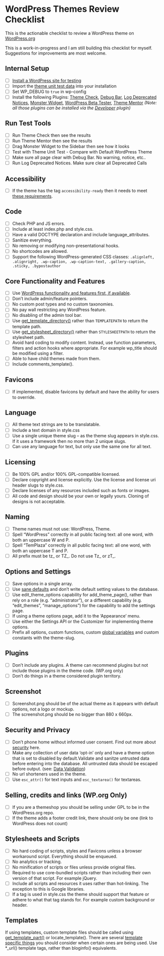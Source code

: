 # WordPress Themes Review Checklist
This is the actionable checklist to review a WordPress theme on [WordPress.org](https://wordpress.org/)

This is a work-in-progress and I am still building this checklist for myself. Suggestions for improvements are most welcome. 

## Internal Setup
- [ ] [Install a WordPress site for testing](https://make.wordpress.org/meta/handbook/about/get-involved/setting-up-your-machine)
- [ ] Import the [theme unit test data](https://wpcom-themes.svn.automattic.com/demo/theme-unit-test-data.xml) into your installation
- [ ] Set WP_DEBUG to `true` in wp-config
- [ ] Install the following Plugins: [Theme Check](https://wordpress.org/extend/plugins/theme-check/), [Debug Bar](https://wordpress.org/extend/plugins/debug-bar/), [Log Deprecated Notices](https://wordpress.org/extend/plugins/log-deprecated-notices/), [Monster Widget](https://wordpress.org/extend/plugins/monster-widget/), [WordPress Beta Tester](https://wordpress.org/extend/plugins/wordpress-beta-tester/), [Theme Mentor](https://wordpress.org/plugins/theme-mentor/) _(Note: all those plugins can be installed via the [Developer](https://wordpress.org/extend/plugins/developer/) plugin)_

## Run Test Tools
- [ ] Run Theme Check then see the results
- [ ] Run Theme Mentor then see the results
- [ ] Drag Monster Widget to the Sidebar then see how it looks
- [ ] Test with Theme Unit Test - Compare with Default WordPress Theme
- [ ] Make sure all page clear with Debug Bar. No warning, notice, etc..
- [ ] Run Log Deprecated Notices. Make sure clear all Deprecated Calls

## Accessibility

- [ ] If the theme has the tag `accessibility-ready` then it needs to meet [these requirements](https://make.wordpress.org/themes/handbook/review/accessibility/).

## Code

- [ ] Check PHP and JS errors.
- [ ] Include at least index.php and style.css.
- [ ] Have a valid DOCTYPE declaration and include language_attributes.
- [ ] Sanitize everything.
- [ ] No removing or modifying non-presentational hooks.
- [ ] No shortcodes are allowed.
- [ ] Support the following WordPress-generated CSS classes: `.alignleft, .alignright, .wp-caption, .wp-caption-text, .gallery-caption, .sticky, .bypostauthor`

## Core Functionality and Features

- [ ] Use [WordPress functionality and features first, if available](https://make.wordpress.org/themes/handbook/review/wordpress-functionality-and-features/).
- [ ] Don’t include admin/feature pointers.
- [ ] No custom post types and no custom taxonomies.
- [ ] No pay wall restricting any WordPress feature.
- [ ] No disabling of the admin tool bar.
- [ ] Use [get_template_directory()](https://developer.wordpress.org/reference/functions/get_template_directory/) rather than `TEMPLATEPATH` to return the template path.
- [ ] Use [get_stylesheet_directory()](https://developer.wordpress.org/reference/functions/get_stylesheet_directory/) rather than `STYLESHEETPATH` to return the stylesheet path.
- [ ] Avoid hard coding to modify content. Instead, use function parameters, filters and action hooks where appropriate. For  example wp_title should be modified using a filter.
- [ ] Able to have child themes made from them.
- [ ] Include comments_template().

## Favicons

- [ ] If implemented, disable favicons by default and have the ability for users to override.

## Language

- [ ] All theme text strings are to be translatable.
- [ ] Include a text domain in style.css
- [ ] Use a single unique theme slug – as the theme slug appears in style.css. If it uses a framework then no more than 2 unique slugs.
- [ ] Can use any language for text, but only use the same one for all text.

## Licensing

- [ ] Be 100% GPL and/or 100% GPL-compatible licensed.
- [ ] Declare copyright and license explicitly. Use the license and license uri header slugs to style.css.
- [ ] Declare licenses of any resources included such as fonts or images.
- [ ] All code and design should be your own or legally yours. Cloning of designs is not acceptable.

## Naming

- [ ] Theme names must not use: WordPress, Theme.
- [ ] Spell “WordPress” correctly in all public facing text: all one word, with both an uppercase W and P.
- [ ] Spell “TemPlaza” correctly in all public facing text: all one word, with both an uppercase T and P.
- [ ] All prefix must be tz_ or TZ_. Do not use Tz_ or zT_.

## Options and Settings

- [ ] Save options in a single array.
- [ ] Use [sane defaults](https://make.wordpress.org/themes/2014/07/09/using-sane-defaults-in-themes/) and don’t write default setting values to the database.
- [ ] Use edit_theme_options capability for add_theme_page(), rather than rely on a role (e.g. “administrator”), or a different capability (e.g. “edit_themes”, “manage_options”) for the capability to add the settings page.
- [ ] If using a theme options page, add it to the ‘Appearance’ menu.
- [ ] Use either the Settings API or the Customizer for implementing theme options.
- [ ] Prefix all options, custom functions, custom [global variables](http://php.net/manual/en/language.variables.scope.php) and custom constants with the theme-slug.

## Plugins

- [ ] Don’t include any plugins. A theme can recommend plugins but not include those plugins in the theme code. (WP.org only)
- [ ] Don’t do things in a theme considered plugin territory.

## Screenshot

- [ ] Screenshot.png should be of the actual theme as it appears with default options, not a logo or mockup.
- [ ] The screenshot.png should be no bigger than 880 x 660px.

## Security and Privacy

- [ ] Don’t phone home without informed user consent. Find out more about [security](https://make.wordpress.org/themes/handbook/review/recommended/security-and-privacy/) here.
- [ ] Make any collection of user data ‘opt-in’ only and have a theme option that is set to disabled by default.Validate and sanitze untrusted data before entering into the database. All untrusted data should be escaped before output. (see: [Data Validation](https://codex.wordpress.org/Data_Validation))
- [ ] No url shorteners used in the theme.
- [ ] Use `esc_attr()` for text inputs and `esc_textarea()` for textareas.

## Selling, credits and links (WP.org Only)

- [ ] If you are a themeshop you should be selling under GPL to be in the WordPress.org repo.
- [ ] If the theme adds a footer credit link, there should only be one (link to WordPress does not count)

## Stylesheets and Scripts

- [ ] No hard coding of scripts, styles and Favicons unless a browser workaround script. Everything should be enqueued.
- [ ] No analytics or tracking.
- [ ] No minification of scripts or files unless provide original files.
- [ ] Required to use core-bundled scripts rather than including their own version of that script. For example jQuery.
- [ ] Include all scripts and resources it uses rather than hot-linking. The exception to this is Google libraries.
- [ ] If a tag is used in style.css the theme should support that feature or adhere to what that tag stands for. For example custom background or header.

## Templates

If using templates, custom template files should be called using [get_template_part()](https://developer.wordpress.org/reference/functions/get_template_part/) or locate_template().
There are several [template specific things](https://make.wordpress.org/themes/handbook/review/recommended/templates/) you should consider when certain ones are being used.
Use *_url() template tags, rather than bloginfo() equivalents.
